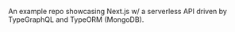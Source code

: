 An example repo showcasing Next.js w/ a serverless API driven by TypeGraphQL and TypeORM (MongoDB).
